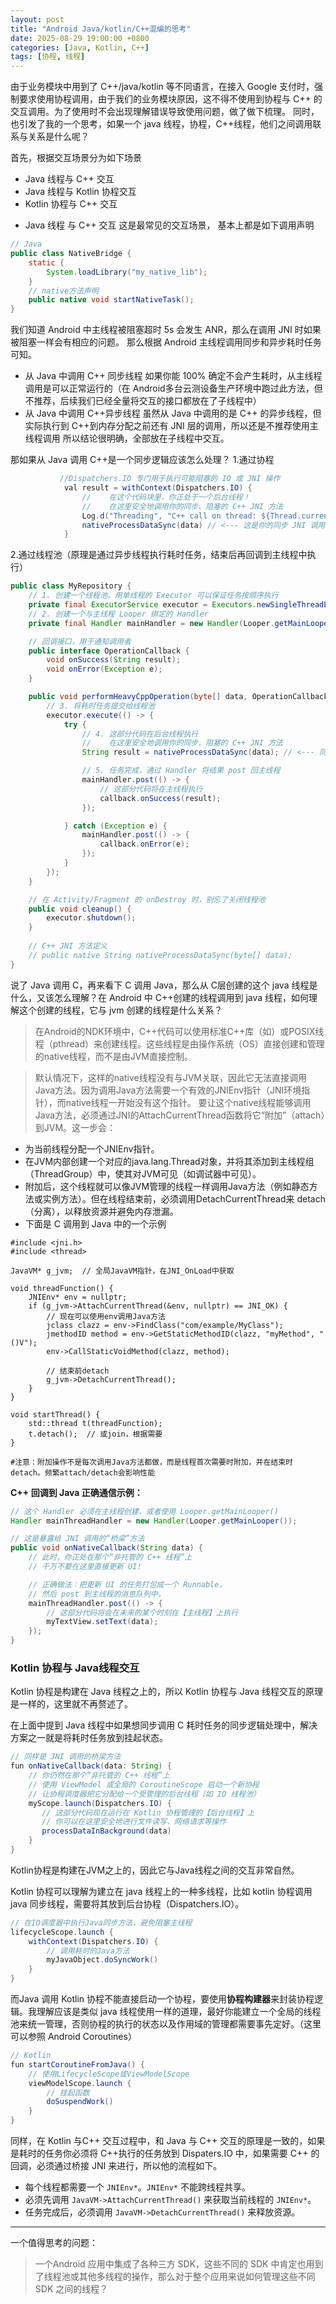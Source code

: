 ```yaml
---
layout: post
title: "Android Java/kotlin/C++混编的思考"
date: 2025-08-29 19:00:00 +0800
categories: [Java, Kotlin, C++]
tags: [协程, 线程]
---
```


由于业务模块中用到了 C++/java/kotlin 等不同语言，在接入 Google 支付时，强制要求使用协程调用，由于我们的业务模块原因，这不得不使用到协程与 C++ 的交互调用。为了使用时不会出现理解错误导致使用问题，做了做下梳理。
同时，也引发了我的一个思考，如果一个 java 线程，协程，C++线程，他们之间调用联系与关系是什么呢？

首先，根据交互场景分为如下场景
* Java 线程与 C++ 交互
* Java 线程与 Kotlin 协程交互
* Kotlin 协程与 C++  交互

- Java 线程 与 C++ 交互
	这是最常见的交互场景， 基本上都是如下调用声明
```java
// Java
public class NativeBridge {
    static {
        System.loadLibrary("my_native_lib");
    }
    // native方法声明
    public native void startNativeTask();
}
```

我们知道 Android 中主线程被阻塞超时 5s 会发生 ANR，那么在调用 JNI 时如果被阻塞一样会有相应的问题。
那么根据 Android 主线程调用同步和异步耗时任务可知。
-  从 Java 中调用 C++  同步线程
	如果你能 100% 确定不会产生耗时，从主线程调用是可以正常运行的（在 Android多台云测设备生产环境中跑过此方法，但不推荐，后续我们已经全量将交互的接口都放在了子线程中）
-  从 Java 中调用 C++异步线程
	虽然从 Java 中调用的是 C++ 的异步线程，但实际执行到 C++到内存分配之前还有 JNI 层的调用，所以还是不推荐使用主线程调用
所以结论很明确，全部放在子线程中交互。

那如果从 Java 调用 C++是一个同步逻辑应该怎么处理？
1.通过协程
```java
           //Dispatchers.IO 专门用于执行可能阻塞的 IO 或 JNI 操作
            val result = withContext(Dispatchers.IO) {
                //    在这个代码块里，你正处于一个后台线程！
                //    在这里安全地调用你的同步、阻塞的 C++ JNI 方法
                Log.d("Threading", "C++ call on thread: ${Thread.currentThread().name}")
                nativeProcessDataSync(data) // <--- 这是你的同步 JNI 调用
            }
```
2.通过线程池（原理是通过异步线程执行耗时任务，结束后再回调到主线程中执行）
```java
public class MyRepository {
    // 1. 创建一个线程池。用单线程的 Executor 可以保证任务按顺序执行
    private final ExecutorService executor = Executors.newSingleThreadExecutor();
    // 2. 创建一个与主线程 Looper 绑定的 Handler
    private final Handler mainHandler = new Handler(Looper.getMainLooper());

    // 回调接口，用于通知调用者
    public interface OperationCallback {
        void onSuccess(String result);
        void onError(Exception e);
    }

    public void performHeavyCppOperation(byte[] data, OperationCallback callback) {
        // 3. 将耗时任务提交给线程池
        executor.execute(() -> {
            try {
                // 4. 这部分代码在后台线程执行
                //    在这里安全地调用你的同步、阻塞的 C++ JNI 方法
                String result = nativeProcessDataSync(data); // <--- 同步 JNI 调用

                // 5. 任务完成，通过 Handler 将结果 post 回主线程
                mainHandler.post(() -> {
                    // 这部分代码将在主线程执行
                    callback.onSuccess(result);
                });

            } catch (Exception e) {
                mainHandler.post(() -> {
                    callback.onError(e);
                });
            }
        });
    }

    // 在 Activity/Fragment 的 onDestroy 时，别忘了关闭线程池
    public void cleanup() {
        executor.shutdown();
    }
    
    // C++ JNI 方法定义
    // public native String nativeProcessDataSync(byte[] data);
}
```

说了 Java 调用 C，再来看下 C 调用 Java，那么从 C层创建的这个 java 线程是什么，又该怎么理解？在 Android 中 C++创建的线程调用到 java 线程，如何理解这个创建的线程，它与 jvm 创建的线程是什么关系？

> 在Android的NDK环境中，C++代码可以使用标准C++库（如<thread>）或POSIX线程（pthread）来创建线程。这些线程是由操作系统（OS）直接创建和管理的native线程，而不是由JVM直接控制。

> 默认情况下，这样的native线程没有与JVM关联，因此它无法直接调用Java方法。因为调用Java方法需要一个有效的JNIEnv指针（JNI环境指针），而native线程一开始没有这个指针。
要让这个native线程能够调用Java方法，必须通过JNI的AttachCurrentThread函数将它“附加”（attach）到JVM。这一步会：
* 为当前线程分配一个JNIEnv指针。
* 在JVM内部创建一个对应的java.lang.Thread对象，并将其添加到主线程组（ThreadGroup）中，使其对JVM可见（如调试器中可见）。
* 附加后，这个线程就可以像JVM管理的线程一样调用Java方法（例如静态方法或实例方法）。但在线程结束前，必须调用DetachCurrentThread来 detach（分离），以释放资源并避免内存泄漏。
* 下面是 C 调用到 Java 中的一个示例

```
#include <jni.h>
#include <thread>

JavaVM* g_jvm;  // 全局JavaVM指针，在JNI_OnLoad中获取

void threadFunction() {
    JNIEnv* env = nullptr;
    if (g_jvm->AttachCurrentThread(&env, nullptr) == JNI_OK) {
        // 现在可以使用env调用Java方法
        jclass clazz = env->FindClass("com/example/MyClass");
        jmethodID method = env->GetStaticMethodID(clazz, "myMethod", "()V");
        env->CallStaticVoidMethod(clazz, method);
        
        // 结束前detach
        g_jvm->DetachCurrentThread();
    }
}

void startThread() {
    std::thread t(threadFunction);
    t.detach();  // 或join，根据需要
}

#注意：附加操作不是每次调用Java方法都做，而是线程首次需要时附加，并在结束时detach。频繁attach/detach会影响性能
```

**C++ 回调到 Java 正确通信示例：**
```java
// 这个 Handler 必须在主线程创建，或者使用 Looper.getMainLooper()
Handler mainThreadHandler = new Handler(Looper.getMainLooper());

// 这是暴露给 JNI 调用的“桥梁”方法
public void onNativeCallback(String data) {
    // 此时，你正处在那个“非托管的 C++ 线程”上
    // 千万不要在这里直接更新 UI!

    // 正确做法：把更新 UI 的任务打包成一个 Runnable，
    // 然后 post 到主线程的消息队列中。
    mainThreadHandler.post(() -> {
        // 这部分代码将会在未来的某个时刻在【主线程】上执行
        myTextView.setText(data);
    });
}
```

### Kotlin 协程与 Java线程交互
Kotlin 协程是构建在 Java 线程之上的，所以 Kotlin 协程与 Java 线程交互的原理是一样的，这里就不再赘述了。

 在上面中提到 Java 线程中如果想同步调用 C 耗时任务的同步逻辑处理中，解决方案之一就是将耗时任务放到挂起状态。

```java
// 同样是 JNI 调用的桥梁方法
fun onNativeCallback(data: String) {
    // 你仍然在那个“非托管的 C++ 线程”上
    // 使用 ViewModel 或全局的 CoroutineScope 启动一个新协程
    // 让协程调度器把它分配给一个受管理的后台线程（如 IO 线程池）
    myScope.launch(Dispatchers.IO) {
       // 这部分代码现在运行在 Kotlin 协程管理的【后台线程】上
       // 你可以在这里安全地进行文件读写、网络请求等操作
       processDataInBackground(data)
    }
}
```
Kotlin协程是构建在JVM之上的，因此它与Java线程之间的交互非常自然。

Kotlin 协程可以理解为建立在 java 线程上的一种多线程，比如 kotlin 协程调用 java 同步线程，需要将其放到后台协程（Dispatchers.IO）。
```java
// 在IO调度器中执行Java同步方法，避免阻塞主线程
lifecycleScope.launch {
    withContext(Dispatchers.IO) {
        // 调用耗时的Java方法
        myJavaObject.doSyncWork()
    }
}
```

 而Java 调用 Kotlin 协程不能直接启动一个协程，要使用**协程构建器**来封装协程逻辑。我理解应该是类似 java 线程使用一样的道理，最好你能建立一个全局的线程池来统一管理，否则协程的执行的状态以及作用域的管理都需要事先定好。（这里可以参照 Android Coroutines）
```java
// Kotlin
fun startCoroutineFromJava() {
    // 使用LifecycleScope或ViewModelScope
    viewModelScope.launch {
        // 挂起函数
        doSuspendWork()
    }
}
```

 同样，在 Kotlin 与C++ 交互过程中，和 Java 与 C++ 交互的原理是一致的，如果是耗时的任务你必须将 C++执行的任务放到 Dispaters.IO 中，如果需要 C++ 的回调，必须通过桥接 JNI 来进行，所以他的流程如下。
* 每个线程都需要一个 `JNIEnv*`。`JNIEnv*` 不能跨线程共享。
* 必须先调用 `JavaVM->AttachCurrentThread()` 来获取当前线程的 `JNIEnv*`。
* 任务完成后，必须调用 `JavaVM->DetachCurrentThread()` 来释放资源。

-----
一个值得思考的问题：
>  一个Android 应用中集成了各种三方 SDK，这些不同的 SDK 中肯定也用到了线程池或其他多线程的操作，那么对于整个应用来说如何管理这些不同 SDK 之间的线程？
